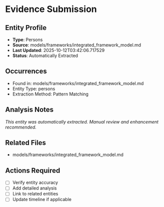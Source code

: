 # Evidence Submission

## Entity Profile
- **Type**: Persons
- **Source**: models/frameworks/integrated_framework_model.md
- **Last Updated**: 2025-10-12T03:42:06.717529
- **Status**: Automatically Extracted

## Occurrences
- Found in: models/frameworks/integrated_framework_model.md
- Entity Type: persons
- Extraction Method: Pattern Matching

## Analysis Notes
*This entity was automatically extracted. Manual review and enhancement recommended.*

## Related Files
- models/frameworks/integrated_framework_model.md

## Actions Required
- [ ] Verify entity accuracy
- [ ] Add detailed analysis
- [ ] Link to related entities
- [ ] Update timeline if applicable
